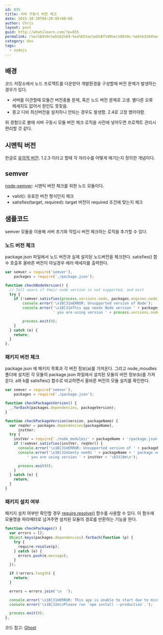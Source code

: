 ```yaml
---
id: 835
title: 서버 구동시 버전 체크
date: 2015-10-30T09:29:05+00:00
author: Chris
layout: post
guid: http://whatilearn.com/?p=835
permalink: /%ec%84%9c%eb%b2%84-%ea%b5%ac%eb%8f%99%ec%8b%9c-%eb%b2%84%ec%a0%84-%ec%b2%b4%ed%81%ac/
category: dev
tags:
  - nodejs
---
```

## 배경

코드 저장소에서 노드 프로젝트를 다운받아 개발환경을 구성할때 버전 문제가 발생하는 경우가 있다.

* 서버를 이관할때 모듈간 버전충돌 문제, 혹은 노드 버전 문제로 고생. 별다른 오류 메세지도 없어서 원인도 못찾음.
* 몽고 디비 최신버전을 설치하니 안되는 경우도 발생함. 2.4로 고정 했어야함.

위 경험으로 볼때 서버 구동시 모듈 버전 체크 로직을 사전에 넣어두면 프로젝트 관리시 편리할 것 같다.

## 시멘틱 버전

한글로 [유의적 버전](http://semver.org/lang/ko/). 1.2.3 이라고 할때 각 자리수를 어떻게 매기는지 정의한 개념이다. 

## semver

[node-semver](https://github.com/npm/node-semver): 시멘틱 버전 체크를 위한 노드 모듈이다. 

* valid(): 유효한 버전 형식인지 체크
* satisfies(target, required): target 버전이 required 조건에 맞는지 체크

## 샘플코드

semver 모듈을 이용해 서버 초기화 작업시 버전 체크하는 로직을 추가할 수 있다.

### 노드 버전 체크 

package.json 파일에서 노드 버전과 실제 설치된 노드버전을 체크한다. satisfies() 함수 호출후 올바른 버전이 아닐경우 에러 메세지를 출력한다.

```javascript
var semver = require('semver'),
    packages = require('./package.json');

function checkNodeVersion() {
  // Tell users if their node version is not supported, and exit
  try {
    if (!semver.satisfies(process.versions.node, packages.engines.node)) {
        console.error('\x1B[31mERROR: Unsupported version of Node');
        console.error('\x1B[31mThis app needs Node version ' + packages.engines.node +
                      ' you are using version ' + process.versions.node + '\033[0m\n');

        process.exit(0);
    }
  } catch (e) {
    return;
  }
},
```

### 패키지 버전 체크

package.json 에 패키지 목록과 각 버전 정보(a)를 가져온다. 그리고 node_moudles 폴더에 설치된 각 모듈의 package.json 파일에서 설치된 모듈의 버전 정보(b)를 가져온다. a와 b를 satisfies() 함수로 비교하면서 올바른 버전의 모듈 설치를 확인한다.

```javascript
var semver = require('semver'),
    packages = require('./package.json');

function checkPackagesVersion() {
  _.forEach(packages.dependencies, packageVersion);
}

function checkPackageVersion(version, packageName) {
  var reqVer = packages.dependencies[packageName],
      instVer;
  try {
    instVer = require('./node_modules/' + packageName + '/package.json').version;
    if (!semver.satisfies(instVer, reqVer)) {
      console.error('\x1B[31mERROR: Unsupported version of ' + packageName + ' package');
      console.error('\x1B[31mSenty needs ' + packageName + ' package version ' + reqVer +
          ' you are using version ' + instVer + '\033[0m\n');

      process.exit(0);
    }
  } catch (e) {
    return;
  }
}
```

### 패키지 설치 여부

패키지 설치 여부만 확인할 경우 [require.resolve()](https://nodejs.org/api/globals.html#globals_require_resolve) 함수를 사용할 수 있다. 이 함수에 모듈명을 파라매터로 넘겨주면 설치된 모듈의 경로를 반환하는 기능을 한다.

```javascript
function checkPackages() {
  var errors = [];
  Object.keys(packages.dependencies).forEach(function (p) {
    try {
      require.resolve(p);
    } catch (e) {
      errors.push(e.message);
    }
  });

  if (!errors.length) {
    return;
  }

  errors = errors.join('\n  ');

  console.error('\x1B[31mERROR: This app is unable to start due to missing dependencies:\033[0m\n  ' + errors);
  console.error('\x1B[32m\nPlease run `npm install --production`.');

  process.exit(0);
},
```



코드 참고: [Ghost](https://github.com/TryGhost/Ghost/blob/master/core%2Fserver%2Futils%2Fstartup-check.js)
